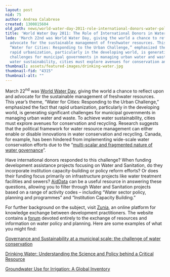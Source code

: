 ```yaml
---
layout: post
nid: 75
author: Andrea Calabrese
created: 1300815604
old_path: news/world-water-day-2011-role-international-donors-water-policy
title: 'World Water Day 2011: The Role of International Donors in Water Policy'
lede: 'March 22nd was World Water Day, giving the world a chance to reflect upon and
  advocate for the sustainable management of freshwater resources. This year’s theme,
  “Water for Cities: Responding to the Urban Challenge,” emphasized the fact that
  rapid urbanization, particularly in the developing world, is generating significant
  challenges for municipal governments in managing urban water and waste. To achieve
  water sustainability, cities must explore avenues for conservation and recycling.'
thumbnail: assets/featured-images/drinking-water.jpg
thumbnail-fid: "4315"
thumbnail-alt: ""
---
```


March 22<sup>nd</sup> was [World Water Day](http://www.worldwaterday.org/), giving the world a chance to reflect upon and advocate for the sustainable management of freshwater resources. This year’s theme, “Water for Cities: Responding to the Urban Challenge,” emphasized the fact that rapid urbanization, particularly in the developing world, is generating significant challenges for municipal governments in managing urban water and waste. To achieve water sustainability, cities must explore avenues for conservation and recycling. Research suggests that the political framework for water resource management can either enable or disable innovations in water conservation and recycling. Canada, for example, has been hindered from implementing wide-scale water conservation efforts due to the “[multi-scalar and fragmented nature of water governance](http://bit.ly/eEFqBo)”.

Have international donors responded to this challenge? When funding development assistance projects focusing on Water and Sanitation, do they incorporate institution capacity-building or policy reform efforts? Or does their funding focus primarily on infrastructure projects like water treatment facilities and sewers? [AidData](http://www.aiddata.org) can be a useful resource in answering these questions, allowing you to filter through Water and Sanitation projects based on a range of activity codes – including “Water sector policy, planning and programmes” and “Institution Capacity Building.”

For further background on the subject, visit [Zunia](http://www.zunia.org), an online platform for knowledge exchange between development practitioners. The website contains a [forum](http://zunia.org/cat/water/) devoted entirely to the exchange of resources and information on water policy and planning. Here are some examples of what you might find:

[Governance and Sustainability at a municipal scale: the challenge of water conservation](http://bit.ly/eEFqBo)

[Drinking Water: Understanding the Science and Policy behind a Critical Resource](http://bit.ly/fHkYSH)

[Groundwater Use for Irrigation: A Global Inventory](http://bit.ly/fCJ2Au)
